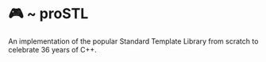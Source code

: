 # 🎮 ~ proSTL
An implementation of the popular Standard Template Library from scratch to celebrate 36 years of C++.

